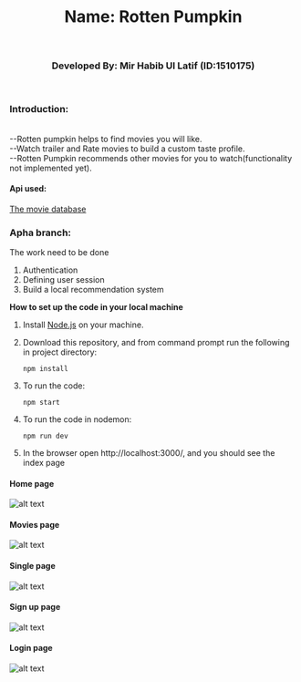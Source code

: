 <div align="center">
<h1>Name: Rotten Pumpkin</h1><br>
<h3>Developed By: Mir Habib Ul Latif (ID:1510175)</h3><br>
</div>

<h3>Introduction: </h3>
<br>
--Rotten pumpkin helps to find movies you will like.<br>
--Watch trailer and Rate movies to build a custom taste profile.<br>
--Rotten Pumpkin recommends other movies for you to watch(functionality not implemented yet).<br>

#### Api used:

[The movie database](https://www.themoviedb.org/)

### Apha branch: <br>

The work need to be done

1. Authentication
2. Defining user session
3. Build a local recommendation system

**How to set up the code in your local machine**

1. Install [Node.js](https://nodejs.org/en/download/) on your machine.

2) Download this repository, and from command prompt run the following in project directory:

   `npm install`

3. To run the code:

   `npm start`

4) To run the code in nodemon:

   `npm run dev`

5) In the browser open http://localhost:3000/, and you should see the index page

#### Home page

![alt text](https://github.com/mirsahib/Rotten-Pumpkin/blob/master/images/index.jpeg)

#### Movies page

![alt text](https://github.com/mirsahib/Rotten-Pumpkin/blob/master/images/movies.jpeg)

#### Single page

![alt text](https://github.com/mirsahib/Rotten-Pumpkin/blob/master/images/single.jpeg)

#### Sign up page

![alt text](https://github.com/mirsahib/Rotten-Pumpkin/blob/master/images/signup.png)

#### Login page

![alt text](https://github.com/mirsahib/Rotten-Pumpkin/blob/master/images/login.png)
